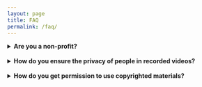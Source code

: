 ```yaml
---
layout: page
title: FAQ
permalink: /faq/
---
```


<details>
<summary><b>Are you a non-profit?</b></summary>
SOUL currently operates under the <a href="https://en.wikipedia.org/wiki/Fiscal_sponsorship">fiscal sponsorship</a> of The Hack Foundation (d.b.a. Hack Club), a 501(c)(3) nonprofit (EIN: 81-2908499). Fiscal sponsorship enables us to receive tax-deductible donations, and our fiscal sponsor provides us with administrative support. Note that "fiscal sponsorship" does not mean that our fiscal sponsor is donating money to us. We'll probably get our own 501(c)(3) non-profit status at some point in the future.
</details>
<br>
<details>
<summary><b>How do you ensure the privacy of people in recorded videos?</b></summary>
We manually review each video recording, blurring faces and adjusting audio to ensure that no one is personally identifiable.
</details>
<br>
<details>
<summary><b>How do you get permission to use copyrighted materials?</b></summary>
We first try to obtain explicit permission to use a copyrighted work from the copyright holder. If that's not possible (e.g. if there is no contact information we can reasonably find), we use a thorough process to determine if <a href="https://copyright.gov/fair-use/">fair use</a> applies.
</details>



